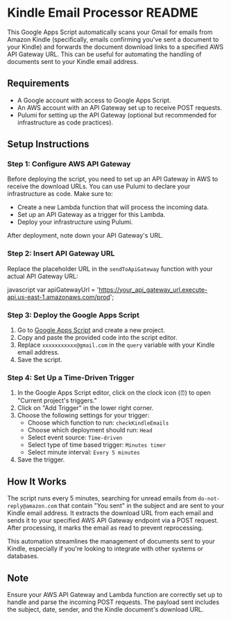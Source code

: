 # Kindle Email Processor README

This Google Apps Script automatically scans your Gmail for emails from Amazon Kindle (specifically, emails confirming you've sent a document to your Kindle) and forwards the document download links to a specified AWS API Gateway URL. This can be useful for automating the handling of documents sent to your Kindle email address.

## Requirements

- A Google account with access to Google Apps Script.
- An AWS account with an API Gateway set up to receive POST requests.
- Pulumi for setting up the API Gateway (optional but recommended for infrastructure as code practices).

## Setup Instructions

### Step 1: Configure AWS API Gateway

Before deploying the script, you need to set up an API Gateway in AWS to receive the download URLs. You can use Pulumi to declare your infrastructure as code. Make sure to:
- Create a new Lambda function that will process the incoming data.
- Set up an API Gateway as a trigger for this Lambda.
- Deploy your infrastructure using Pulumi.

After deployment, note down your API Gateway's URL.

### Step 2: Insert API Gateway URL

Replace the placeholder URL in the `sendToApiGateway` function with your actual API Gateway URL:

javascript
var apiGatewayUrl = 'https://your_api_gateway_url.execute-api.us-east-1.amazonaws.com/prod';

### Step 3: Deploy the Google Apps Script

1. Go to [Google Apps Script](https://script.google.com/) and create a new project.
2. Copy and paste the provided code into the script editor.
3. Replace `xxxxxxxxxxx@gmail.com` in the `query` variable with your Kindle email address.
4. Save the script.

### Step 4: Set Up a Time-Driven Trigger

1. In the Google Apps Script editor, click on the clock icon (⏰) to open "Current project's triggers."
2. Click on "Add Trigger" in the lower right corner.
3. Choose the following settings for your trigger:
   - Choose which function to run: `checkKindleEmails`
   - Choose which deployment should run: `Head`
   - Select event source: `Time-driven`
   - Select type of time based trigger: `Minutes timer`
   - Select minute interval: `Every 5 minutes`
4. Save the trigger.

## How It Works

The script runs every 5 minutes, searching for unread emails from `do-not-reply@amazon.com` that contain "You sent" in the subject and are sent to your Kindle email address. It extracts the download URL from each email and sends it to your specified AWS API Gateway endpoint via a POST request. After processing, it marks the email as read to prevent reprocessing.

This automation streamlines the management of documents sent to your Kindle, especially if you're looking to integrate with other systems or databases.

## Note

Ensure your AWS API Gateway and Lambda function are correctly set up to handle and parse the incoming POST requests. The payload sent includes the subject, date, sender, and the Kindle document's download URL.
```
